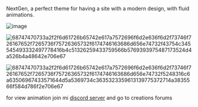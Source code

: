 NextGen, a perfect theme for having a site with a modern design, with fluid animations.

![image](https://github.com/YuketsuSh/nextgen/assets/145769608/558d5adb-c234-4d08-ba6b-3306561072a9)


![68747470733a2f2f6d61726b65742e617a7572696f6d2e636f6d2f73746f726167652f7265736f75726365732f6174746163686d656e74732f43754c345545493332497778416b4c51326259433759566b5769393975487173524d4a526b4a48642e706e67](https://github.com/YuketsuSh/nextgen/assets/145769608/f42047ec-82ab-41c3-8aae-dd38e4118a30)

![68747470733a2f2f6d61726b65742e617a7572696f6d2e636f6d2f73746f726167652f7265736f75726365732f6174746163686d656e74732f5248316c6a63506967433571644d5a5369734c3635323359613139775372714a3835566f584d786f2e706e67](https://github.com/YuketsuSh/nextgen/assets/145769608/9f6f1b6e-b2d8-447b-a778-d0dd4be1771a)

for view animation join mi [discord server](https://discord.gg/quantiumflow) and go to creations forums
